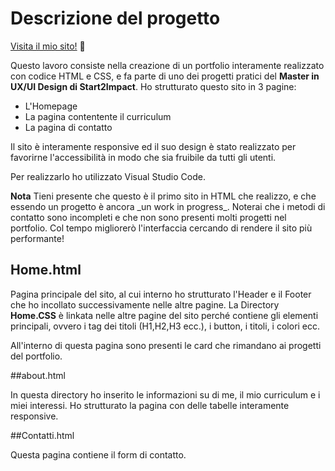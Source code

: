 # Descrizione del progetto

[Visita il mio sito!](https://alemaglione.github.io/portfolio/home.html) 🙂

Questo lavoro consiste nella creazione di un portfolio interamente realizzato con codice HTML e CSS, e fa parte di uno dei progetti pratici del **Master in UX/UI Design di Start2Impact**. 
Ho strutturato questo sito in 3 pagine:

- L'Homepage
- La pagina contentente il curriculum
- La pagina di contatto

Il sito è interamente responsive ed il suo design è stato realizzato per favorirne l'accessibilità in modo che sia fruibile da tutti gli utenti.

Per realizzarlo ho utilizzato Visual Studio Code.

**Nota** Tieni presente che questo è il primo sito in HTML che realizzo, e che essendo un progetto è ancora \_un work in progress_\. Noterai che i metodi di contatto sono incompleti e che non sono presenti molti progetti nel portfolio. Col tempo migliorerò l'interfaccia cercando di rendere il sito più performante!

## Home.html

Pagina principale del sito, al cui interno ho strutturato l'Header e il Footer che ho incollato successivamente nelle altre pagine. La Directory **Home.CSS** è linkata nelle altre pagine del sito perché contiene gli elementi principali, ovvero i tag dei titoli (H1,H2,H3 ecc.), i button, i titoli, i colori ecc. 

All'interno di questa pagina sono presenti le card che rimandano ai progetti del portfolio.

##about.html 

In questa directory ho inserito le informazioni su di me, il mio curriculum e i miei interessi. Ho strutturato la pagina con delle tabelle interamente responsive.

##Contatti.html 

Questa pagina contiene il form di contatto.



  
